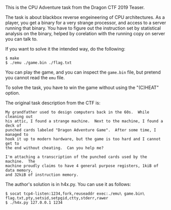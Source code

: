 This is the CPU Adventure task from the Dragon CTF 2019 Teaser.

The task is about blackbox reverse engeineering of CPU architectures.
As a player, you get a binary for a very strange processor, and access
to a server running that binary.  You have to figure out the instruction
set by statistical analysis on the binary, helped by corelation with
the running copy on server you can talk to.

If you want to solve it the intended way, do the following:

```
$ make
$ ./emu ./game.bin ./flag.txt
```

You can play the game, and you can inspect the `game.bin` file, but pretend
you cannot read the `emu` file.

To solve the task, you have to win the game without using the "(C)HEAT"
option.

The original task description from the CTF is:

```
My grandfather used to design computers back in the 60s.  While cleaning out
his attic, I found a strange machine.  Next to the machine, I found a deck of
punched cards labeled "Dragon Adventure Game".  After some time, I managed to
hook it up to modern hardware, but the game is too hard and I cannot get to
the end without cheating.  Can you help me?

I'm attaching a transcription of the punched cards used by the machine.  The
machine proudly claims to have 4 general purpose registers, 1kiB of data memory,
and 32kiB of instruction memory.
```

The author's solution is in h4x.py.  You can use it as follows:

```
$ socat tcp4-listen:1234,fork,reuseaddr exec:./emu\ game.bin\ flag.txt,pty,setsid,setpgid,ctty,stderr,rawer
$ ./h4x.py 127.0.0.1 1234
```

